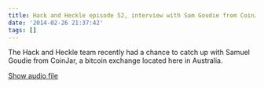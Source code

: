 ```yaml
---
title: Hack and Heckle episode 52, interview with Sam Goudie from CoinJar
date: '2014-02-26 21:37:42'
tags: []
---
```


The Hack and Heckle team recently had a chance to catch up with Samuel Goudie from CoinJar, a bitcoin exchange located here in Australia.


<a href="https://drive.google.com/open?id=0B3KFoVQ01nUJVDY5R1drSVE3Q3c">Show audio file</a>

